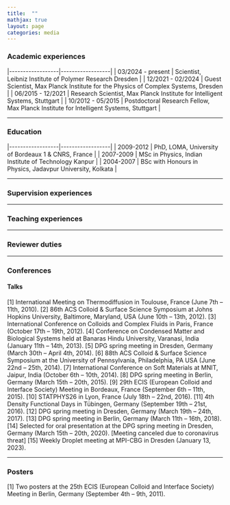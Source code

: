 ```yaml
---
title:  ""
mathjax: true
layout: page
categories: media
---
```


### Academic experiences 

|------------------|------------------|
| 03/2024 - present      | Scientist, Leibniz Institute of Polymer Research Dresden | 
| 12/2021 - 02/2024      | Guest Scientist, Max Planck Institute for the Physics of Complex Systems, Dresden | 
| 06/2015 - 12/2021      | Research Scientist, Max Planck Institute for Intelligent Systems, Stuttgart | 
| 10/2012 - 05/2015 | Postdoctoral Research Fellow, Max Planck Institute for Intelligent Systems, Stuttgart | 

---
### Education

|------------------|------------------|
| 2009-2012      | PhD, LOMA, University of Bordeaux 1 & CNRS, France | 
| 2007-2009      | MSc in Physics, Indian Institute of Technology Kanpur | 
| 2004-2007      | BSc with Honours in Physics, Jadavpur University, Kolkata |  

---
### Supervision experiences
---

### Teaching experiences
---

### Reviewer duties
---

### Conferences
#### Talks
[1] International Meeting on Thermodiffusion in Toulouse, France (June 7th – 11th, 2010).
[2] 86th ACS Colloid & Surface Science Symposium at Johns Hopkins University, Baltimore, Maryland, USA (June 10th – 13th, 2012).
[3] International Conference on Colloids and Complex Fluids in Paris, France (October 17th – 19th, 2012).
[4]	Conference on Condensed Matter and Biological Systems held at Banaras Hindu University, Varanasi, India (January 11th – 14th, 2013).
[5] DPG spring meeting in Dresden, Germany (March 30th – April 4th, 2014).
[6]	88th ACS Colloid & Surface Science Symposium at the University of Pennsylvania, Philadelphia, PA USA (June 22nd – 25th, 2014).
[7]	International Conference on Soft Materials at MNIT, Jaipur, India (October 6th – 10th, 2014).
[8]	DPG spring meeting in Berlin, Germany (March 15th – 20th, 2015).
[9]	29th ECIS (European Colloid and Interface Society) Meeting in Bordeaux, France (September 6th – 11th, 2015).
[10]	STATPHYS26 in Lyon, France (July 18th – 22nd, 2016).
[11]	4th Density Functional Days in Tübingen, Germany (September 19th – 21st, 2016).
[12]	DPG spring meeting in Dresden, Germany (March 19th – 24th, 2017).
[13]	DPG spring meeting in Berlin, Germany (March 11th – 16th, 2018).
[14]	Selected for oral presentation at the DPG spring meeting in Dresden, Germany (March 15th – 20th, 2020). [Meeting canceled due to coronavirus threat]
[15]	Weekly Droplet meeting at MPI-CBG in Dresden (January 13, 2023).

---
### Posters
[1] Two posters at the 25th ECIS (European Colloid and Interface Society) Meeting in Berlin, Germany (September 4th – 9th, 2011).


